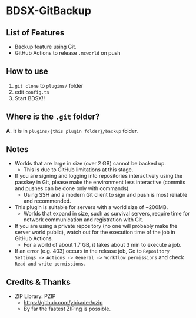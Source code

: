 # BDSX-GitBackup  
  
## List of Features  
- Backup feature using Git.  
- GitHub Actions to release `.mcworld` on push
## How to use  
1. `git clone` to `plugins/` folder  
2. edit `config.ts`  
3. Start BDSX!!  

## Where is the `.git` folder?  
**A.** It is in `plugins/{this plugin folder}/backup` folder.  

## Notes
- Worlds that are large in size (over 2 GB) cannot be backed up.  
  - This is due to GitHub limitations at this stage.  
- If you are signing and logging into repositories interactively using the passkey in Git, please make the environment less interactive (commits and pushes can be done only with commands).  
  - Using SSH and a modern Git client to sign and push is most reliable and recommended.  
- This plugin is suitable for servers with a world size of ~200MB.  
  - Worlds that expand in size, such as survival servers, require time for network communication and registration with Git.  
- If you are using a private repository (no one will probably make the server world public), watch out for the execution time of the job in GitHub Actions.  
  - For a world of about 1.7 GB, it takes about 3 min to execute a job.  
- If an error (e.g. 403) occurs in the release job, Go to `Repository Settings -> Actions -> General -> Workflow permissions` and check `Read and write permissions`.  

## Credits & Thanks
- ZIP Library: PZIP
  - https://github.com/ybirader/pzip  
  - By far the fastest ZIPing is possible.  

